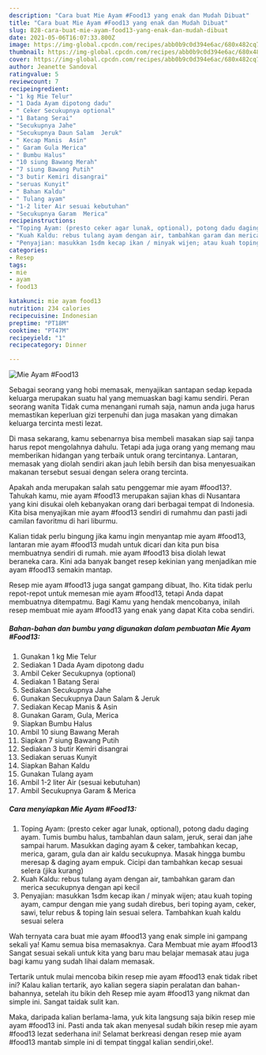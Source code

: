 ```yaml
---
description: "Cara buat Mie Ayam #Food13 yang enak dan Mudah Dibuat"
title: "Cara buat Mie Ayam #Food13 yang enak dan Mudah Dibuat"
slug: 828-cara-buat-mie-ayam-food13-yang-enak-dan-mudah-dibuat
date: 2021-05-06T16:07:33.800Z
image: https://img-global.cpcdn.com/recipes/abb0b9c0d394e6ac/680x482cq70/mie-ayam-food13-foto-resep-utama.jpg
thumbnail: https://img-global.cpcdn.com/recipes/abb0b9c0d394e6ac/680x482cq70/mie-ayam-food13-foto-resep-utama.jpg
cover: https://img-global.cpcdn.com/recipes/abb0b9c0d394e6ac/680x482cq70/mie-ayam-food13-foto-resep-utama.jpg
author: Jeanette Sandoval
ratingvalue: 5
reviewcount: 7
recipeingredient:
- "1 kg Mie Telur"
- "1 Dada Ayam dipotong dadu"
- " Ceker Secukupnya optional"
- "1 Batang Serai"
- "Secukupnya Jahe"
- "Secukupnya Daun Salam  Jeruk"
- " Kecap Manis  Asin"
- " Garam Gula Merica"
- " Bumbu Halus"
- "10 siung Bawang Merah"
- "7 siung Bawang Putih"
- "3 butir Kemiri disangrai"
- "seruas Kunyit"
- " Bahan Kaldu"
- " Tulang ayam"
- "1-2 liter Air sesuai kebutuhan"
- "Secukupnya Garam  Merica"
recipeinstructions:
- "Toping Ayam: (presto ceker agar lunak, optional), potong dadu daging ayam. Tumis bumbu halus, tambahlan daun salam, jeruk, serai dan jahe sampai harum. Masukkan daging ayam &amp; ceker, tambahkan kecap, merica, garam, gula dan air kaldu secukupnya. Masak hingga bumbu meresap &amp; daging ayam empuk. Cicipi dan tambahkan kecap sesuai selera (jika kurang)"
- "Kuah Kaldu: rebus tulang ayam dengan air, tambahkan garam dan merica secukupnya dengan api kecil"
- "Penyajian: masukkan 1sdm kecap ikan / minyak wijen; atau kuah toping ayam, campur dengan mie yang sudah direbus, beri toping ayam, ceker, sawi, telur rebus &amp; toping lain sesuai selera. Tambahkan kuah kaldu sesuai selera"
categories:
- Resep
tags:
- mie
- ayam
- food13

katakunci: mie ayam food13 
nutrition: 234 calories
recipecuisine: Indonesian
preptime: "PT18M"
cooktime: "PT47M"
recipeyield: "1"
recipecategory: Dinner

---
```



![Mie Ayam #Food13](https://img-global.cpcdn.com/recipes/abb0b9c0d394e6ac/680x482cq70/mie-ayam-food13-foto-resep-utama.jpg)

Sebagai seorang yang hobi memasak, menyajikan santapan sedap kepada keluarga merupakan suatu hal yang memuaskan bagi kamu sendiri. Peran seorang  wanita Tidak cuma menangani rumah saja, namun anda juga harus memastikan keperluan gizi terpenuhi dan juga masakan yang dimakan keluarga tercinta mesti lezat.

Di masa  sekarang, kamu sebenarnya bisa membeli masakan siap saji tanpa harus repot mengolahnya dahulu. Tetapi ada juga orang yang memang mau memberikan hidangan yang terbaik untuk orang tercintanya. Lantaran, memasak yang diolah sendiri akan jauh lebih bersih dan bisa menyesuaikan makanan tersebut sesuai dengan selera orang tercinta. 



Apakah anda merupakan salah satu penggemar mie ayam #food13?. Tahukah kamu, mie ayam #food13 merupakan sajian khas di Nusantara yang kini disukai oleh kebanyakan orang dari berbagai tempat di Indonesia. Kita bisa menyajikan mie ayam #food13 sendiri di rumahmu dan pasti jadi camilan favoritmu di hari liburmu.

Kalian tidak perlu bingung jika kamu ingin menyantap mie ayam #food13, lantaran mie ayam #food13 mudah untuk dicari dan kita pun bisa membuatnya sendiri di rumah. mie ayam #food13 bisa diolah lewat beraneka cara. Kini ada banyak banget resep kekinian yang menjadikan mie ayam #food13 semakin mantap.

Resep mie ayam #food13 juga sangat gampang dibuat, lho. Kita tidak perlu repot-repot untuk memesan mie ayam #food13, tetapi Anda dapat membuatnya ditempatmu. Bagi Kamu yang hendak mencobanya, inilah resep membuat mie ayam #food13 yang enak yang dapat Kita coba sendiri.

<!--inarticleads1-->

##### Bahan-bahan dan bumbu yang digunakan dalam pembuatan Mie Ayam #Food13:

1. Gunakan 1 kg Mie Telur
1. Sediakan 1 Dada Ayam dipotong dadu
1. Ambil  Ceker Secukupnya (optional)
1. Sediakan 1 Batang Serai
1. Sediakan Secukupnya Jahe
1. Gunakan Secukupnya Daun Salam &amp; Jeruk
1. Sediakan  Kecap Manis &amp; Asin
1. Gunakan  Garam, Gula, Merica
1. Siapkan  Bumbu Halus
1. Ambil 10 siung Bawang Merah
1. Siapkan 7 siung Bawang Putih
1. Sediakan 3 butir Kemiri disangrai
1. Sediakan seruas Kunyit
1. Siapkan  Bahan Kaldu
1. Gunakan  Tulang ayam
1. Ambil 1-2 liter Air (sesuai kebutuhan)
1. Ambil Secukupnya Garam &amp; Merica




<!--inarticleads2-->

##### Cara menyiapkan Mie Ayam #Food13:

1. Toping Ayam: (presto ceker agar lunak, optional), potong dadu daging ayam. Tumis bumbu halus, tambahlan daun salam, jeruk, serai dan jahe sampai harum. Masukkan daging ayam &amp; ceker, tambahkan kecap, merica, garam, gula dan air kaldu secukupnya. Masak hingga bumbu meresap &amp; daging ayam empuk. Cicipi dan tambahkan kecap sesuai selera (jika kurang)
1. Kuah Kaldu: rebus tulang ayam dengan air, tambahkan garam dan merica secukupnya dengan api kecil
1. Penyajian: masukkan 1sdm kecap ikan / minyak wijen; atau kuah toping ayam, campur dengan mie yang sudah direbus, beri toping ayam, ceker, sawi, telur rebus &amp; toping lain sesuai selera. Tambahkan kuah kaldu sesuai selera




Wah ternyata cara buat mie ayam #food13 yang enak simple ini gampang sekali ya! Kamu semua bisa memasaknya. Cara Membuat mie ayam #food13 Sangat sesuai sekali untuk kita yang baru mau belajar memasak atau juga bagi kamu yang sudah lihai dalam memasak.

Tertarik untuk mulai mencoba bikin resep mie ayam #food13 enak tidak ribet ini? Kalau kalian tertarik, ayo kalian segera siapin peralatan dan bahan-bahannya, setelah itu bikin deh Resep mie ayam #food13 yang nikmat dan simple ini. Sangat taidak sulit kan. 

Maka, daripada kalian berlama-lama, yuk kita langsung saja bikin resep mie ayam #food13 ini. Pasti anda tak akan menyesal sudah bikin resep mie ayam #food13 lezat sederhana ini! Selamat berkreasi dengan resep mie ayam #food13 mantab simple ini di tempat tinggal kalian sendiri,oke!.

